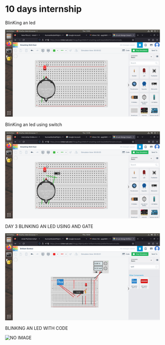 # 10 days internship

BlinKing an led

![no image](https://github.com/Amal-PG/internship1/blob/main/Screenshot%20from%202023-05-09%2013-03-31.png)

BlinKing an led using switch

![no image](https://github.com/Amal-PG/internship1/blob/main/Screenshot%20from%202023-05-09%2012-38-53.png)

DAY 3 BLINKING AN LED USING AND GATE

![NO IMAGE](https://github.com/Amal-PG/internship1/blob/main/Screenshot%20from%202023-05-11%2010-54-36.png)

BLINKING AN LED WITH CODE

![NO IMAGE]()
